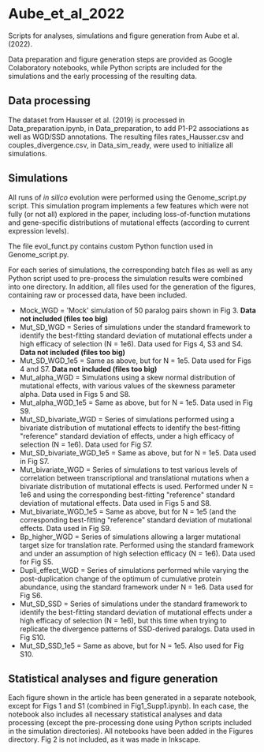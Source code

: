 # Aube_et_al_2022
Scripts for analyses, simulations and figure generation from Aube et al. (2022).

Data preparation and figure generation steps are provided as Google Colaboratory notebooks, while Python scripts are included for the simulations and the early processing of the resulting data. 

## Data processing
The dataset from Hausser et al. (2019) is processed in Data_preparation.ipynb, in Data_preparation, to add P1-P2 associations as well as WGD/SSD annotations. The resulting files rates_Hausser.csv and couples_divergence.csv, in Data_sim_ready, were used to initialize all simulations. 

## Simulations
All runs of *in silico* evolution were performed using the Genome_script.py script. This simulation program implements a few features which were not fully (or not all) explored in the paper, including loss-of-function mutations and gene-specific distributions of mutational effects (according to current expression levels). 

The file evol_funct.py contains custom Python function used in Genome_script.py.

For each series of simulations, the corresponding batch files as well as any Python script used to pre-process the simulation results were combined into one directory. In addition, all files used for the generation of the figures, containing raw or processed data, have been included.

* Mock_WGD = 'Mock' simulation of 50 paralog pairs shown in Fig 3. **Data not included (files too big)**
* Mut_SD_WGD = Series of simulations under the standard framework to identify the best-fitting standard deviation of mutational effects under a high efficacy of selection (N = 1e6). Data used for Figs 4, S3 and S4. **Data not included (files too big)**
* Mut_SD_WGD_1e5 = Same as above, but for N = 1e5. Data used for Figs 4 and S7. **Data not included (files too big)**
* Mut_alpha_WGD = Simulations using a skew normal distribution of mutational effects, with various values of the skewness parameter alpha. Data used in Figs 5 and S8.
* Mut_alpha_WGD_1e5 = Same as above, but for N = 1e5. Data used in Fig S9.
* Mut_SD_bivariate_WGD = Series of simulations performed using a bivariate distribution of mutational effects to identify the best-fitting "reference" standard deviation of effects, under a high efficacy of selection (N = 1e6). Data used for Fig S7.
* Mut_SD_bivariate_WGD_1e5 = Same as above, but for N = 1e5. Data used in Fig S7.
* Mut_bivariate_WGD = Series of simulations to test various levels of correlation between transcriptional and translational mutations when a bivariate distribution of mutational effects is used. Performed under N = 1e6 and using the corresponding best-fitting "reference" standard deviation of mutational effects. Data used in Figs 5 and S8.
* Mut_bivariate_WGD_1e5 = Same as above, but for N = 1e5 (and the corresponding best-fitting "reference" standard deviation of mutational effects. Data used in Fig S9.
* Bp_higher_WGD = Series of simulations allowing a larger mutational target size for translation rate. Performed using the standard framework and under an assumption of high selection efficacy (N = 1e6). Data used for Fig S5.
* Dupli_effect_WGD = Series of simulations performed while varying the post-duplication change of the optimum of cumulative protein abundance, using the standard framework under N = 1e6. Data used for Fig S6.
* Mut_SD_SSD = Series of simulations under the standard framework to identify the best-fitting standard deviation of mutational effects under a high efficacy of selection (N = 1e6), but this time when trying to replicate the divergence patterns of SSD-derived paralogs. Data used in Fig S10.
* Mut_SD_SSD_1e5 = Same as above, but for N = 1e5. Also used for Fig S10.    

## Statistical analyses and figure generation
Each figure shown in the article has been generated in a separate notebook, except for Figs 1 and S1 (combined in Fig1_Supp1.ipynb). In each case, the notebook also includes all necessary statistical analyses and data processing (except the pre-processing done using Python scripts included in the simulation directories). All notebooks have been added in the Figures directory. Fig 2 is not included, as it was made in Inkscape.
